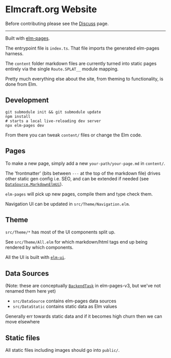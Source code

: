 # Elmcraft.org Website

Before contributing please see the [Discuss](https://elmcraft.org/discuss) page.

---

Built with [elm-pages](https://elm-pages.com/).

The entrypoint file is `index.ts`. That file imports the generated elm-pages harness.

The `content` folder markdown files are currently turned into static pages entirely via the single `Route.SPLAT__` module mapping.

Pretty much everything else about the site, from theming to functionality, is done from Elm.


## Development

```
git submodule init && git submodule update
npm install
# starts a local live-reloading dev server
npx elm-pages dev
```

From there you can tweak `content/` files or change the Elm code.


## Pages

To make a new page, simply add a new `your-path/your-page.md` in `content/`.

The 'frontmatter' (bits between `---` at the top of the markdown file) drives other static gen config i.e. SEO, and can be extended if needed (see [`DataSource.MarkdownElmUi`](https://github.com/elmcraft/elmcraft.org/blob/main/src/DataSource/MarkdownElmUi.elm#L24)).

`elm-pages` will pick up new pages, compile them and type check them.

Navigation UI can be updated in `src/Theme/Navigation.elm`.


## Theme

`src/Theme/*` has most of the UI components split up.

See `src/Theme/All.elm` for which markdown/html tags end up being rendered by which components.

All the UI is built with [`elm-ui`](https://package.elm-lang.org/packages/mdgriffith/elm-ui/latest/).

## Data Sources

(Note: these are conceptually [`BackendTask`](https://package.elm-lang.org/packages/dillonkearns/elm-pages/latest/BackendTask) in elm-pages-v3, but we've not renamed them here yet)

- `src/DataSource` contains elm-pages data sources
- `src/DataStatic` contains static data as Elm values

Generally err towards static data and if it becomes high churn then we can move elsewhere


## Static files

All static files including images should go into `public/`.
